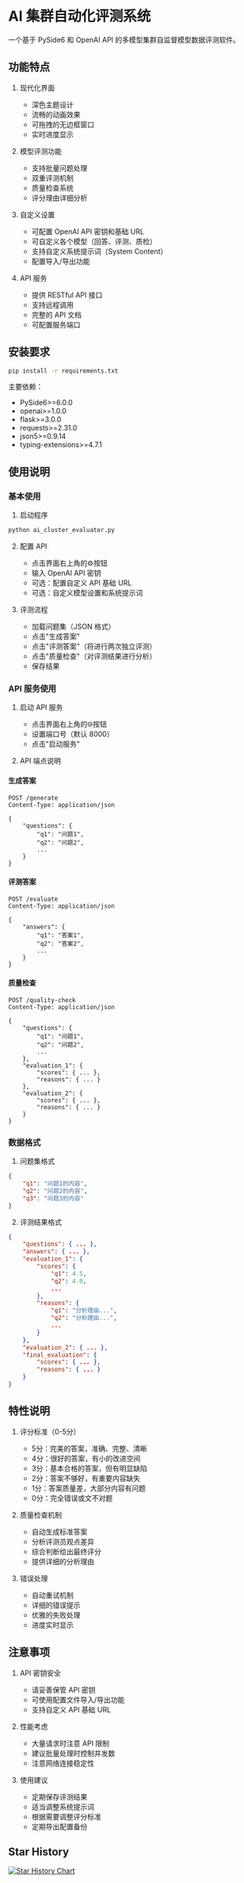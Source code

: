 # AI 集群自动化评测系统

一个基于 PySide6 和 OpenAI API 的多模型集群自监督模型数据评测软件。

## 功能特点

1. 现代化界面
   - 深色主题设计
   - 流畅的动画效果
   - 可拖拽的无边框窗口
   - 实时进度显示

2. 模型评测功能
   - 支持批量问题处理
   - 双重评测机制
   - 质量检查系统
   - 评分理由详细分析

3. 自定义设置
   - 可配置 OpenAI API 密钥和基础 URL
   - 可自定义各个模型（回答、评测、质检）
   - 支持自定义系统提示词（System Content）
   - 配置导入/导出功能

4. API 服务
   - 提供 RESTful API 接口
   - 支持远程调用
   - 完整的 API 文档
   - 可配置服务端口

## 安装要求

```bash
pip install -r requirements.txt
```

主要依赖：
- PySide6>=6.0.0
- openai>=1.0.0
- flask>=3.0.0
- requests>=2.31.0
- json5>=0.9.14
- typing-extensions>=4.7.1

## 使用说明

### 基本使用

1. 启动程序
```bash
python ai_cluster_evaluator.py
```

2. 配置 API
   - 点击界面右上角的⚙️按钮
   - 输入 OpenAI API 密钥
   - 可选：配置自定义 API 基础 URL
   - 可选：自定义模型设置和系统提示词

3. 评测流程
   - 加载问题集（JSON 格式）
   - 点击"生成答案"
   - 点击"评测答案"（将进行两次独立评测）
   - 点击"质量检查"（对评测结果进行分析）
   - 保存结果

### API 服务使用

1. 启动 API 服务
   - 点击界面右上角的🌐按钮
   - 设置端口号（默认 8000）
   - 点击"启动服务"

2. API 端点说明

#### 生成答案
```http
POST /generate
Content-Type: application/json

{
    "questions": {
        "q1": "问题1",
        "q2": "问题2",
        ...
    }
}
```

#### 评测答案
```http
POST /evaluate
Content-Type: application/json

{
    "answers": {
        "q1": "答案1",
        "q2": "答案2",
        ...
    }
}
```

#### 质量检查
```http
POST /quality-check
Content-Type: application/json

{
    "questions": {
        "q1": "问题1",
        "q2": "问题2",
        ...
    },
    "evaluation_1": {
        "scores": { ... },
        "reasons": { ... }
    },
    "evaluation_2": {
        "scores": { ... },
        "reasons": { ... }
    }
}
```

### 数据格式

1. 问题集格式
```json
{
    "q1": "问题1的内容",
    "q2": "问题2的内容",
    "q3": "问题3的内容"
}
```

2. 评测结果格式
```json
{
    "questions": { ... },
    "answers": { ... },
    "evaluation_1": {
        "scores": {
            "q1": 4.5,
            "q2": 4.0,
            ...
        },
        "reasons": {
            "q1": "分析理由...",
            "q2": "分析理由...",
            ...
        }
    },
    "evaluation_2": { ... },
    "final_evaluation": {
        "scores": { ... },
        "reasons": { ... }
    }
}
```

## 特性说明

1. 评分标准（0-5分）
   - 5分：完美的答案，准确、完整、清晰
   - 4分：很好的答案，有小的改进空间
   - 3分：基本合格的答案，但有明显缺陷
   - 2分：答案不够好，有重要内容缺失
   - 1分：答案质量差，大部分内容有问题
   - 0分：完全错误或文不对题

2. 质量检查机制
   - 自动生成标准答案
   - 分析评测员观点差异
   - 综合判断给出最终评分
   - 提供详细的分析理由

3. 错误处理
   - 自动重试机制
   - 详细的错误提示
   - 优雅的失败处理
   - 进度实时显示

## 注意事项

1. API 密钥安全
   - 请妥善保管 API 密钥
   - 可使用配置文件导入/导出功能
   - 支持自定义 API 基础 URL

2. 性能考虑
   - 大量请求时注意 API 限制
   - 建议批量处理时控制并发数
   - 注意网络连接稳定性

3. 使用建议
   - 定期保存评测结果
   - 适当调整系统提示词
   - 根据需要调整评分标准
   - 定期导出配置备份


## Star History

[![Star History Chart](https://api.star-history.com/svg?repos=Technicalflight/AI-cluster-based-automated-evaluation&type=Timeline)](https://star-history.com/#Technicalflight/AI-cluster-based-automated-evaluation&Timeline)
